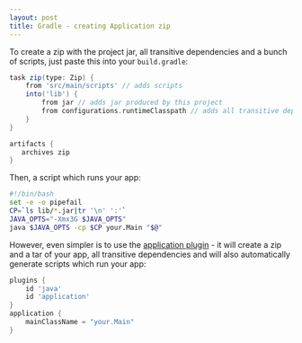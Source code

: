 ```yaml
---
layout: post
title: Gradle - creating Application zip
---
```


To create a zip with the project jar, all transitive dependencies and a bunch of scripts,
just paste this into your `build.gradle`:

```groovy
task zip(type: Zip) {
    from 'src/main/scripts' // adds scripts
    into('lib') {
        from jar // adds jar produced by this project
        from configurations.runtimeClasspath // adds all transitive dependencies
    }
}

artifacts {
   archives zip
}
```

Then, a script which runs your app:

```bash
#!/bin/bash
set -e -o pipefail
CP=`ls lib/*.jar|tr '\n' ':'`
JAVA_OPTS="-Xmx3G $JAVA_OPTS"
java $JAVA_OPTS -cp $CP your.Main "$@"
```

However, even simpler is to use the [application plugin](https://docs.gradle.org/current/userguide/application_plugin.html) -
it will create a zip and a tar of your app, all transitive dependencies and will
also automatically generate scripts which run your app:

```groovy
plugins {
    id 'java'
    id 'application'
}
application {
    mainClassName = "your.Main"
}
```
